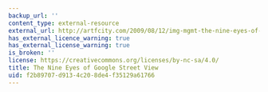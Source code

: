 ```yaml
---
backup_url: ''
content_type: external-resource
external_url: http://artfcity.com/2009/08/12/img-mgmt-the-nine-eyes-of-google-street-view/
has_external_licence_warning: true
has_external_license_warning: true
is_broken: ''
license: https://creativecommons.org/licenses/by-nc-sa/4.0/
title: The Nine Eyes of Google Street View
uid: f2b89707-d913-4c20-8de4-f35129a61766
---
```

